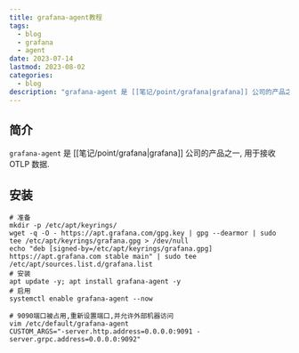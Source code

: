 ```yaml
---
title: grafana-agent教程
tags:
  - blog
  - grafana
  - agent
date: 2023-07-14
lastmod: 2023-08-02
categories:
  - blog
description: "grafana-agent 是 [[笔记/point/grafana|grafana]] 公司的产品之一, 用于接收 OTLP 数据."
---
```


## 简介

`grafana-agent` 是 [[笔记/point/grafana|grafana]] 公司的产品之一, 用于接收 OTLP 数据.

## 安装

```shell
# 准备
mkdir -p /etc/apt/keyrings/
wget -q -O - https://apt.grafana.com/gpg.key | gpg --dearmor | sudo tee /etc/apt/keyrings/grafana.gpg > /dev/null
echo "deb [signed-by=/etc/apt/keyrings/grafana.gpg] https://apt.grafana.com stable main" | sudo tee /etc/apt/sources.list.d/grafana.list
# 安装
apt update -y; apt install grafana-agent -y
# 启用
systemctl enable grafana-agent --now

# 9090端口被占用,重新设置端口,并允许外部机器访问
vim /etc/default/grafana-agent
CUSTOM_ARGS="-server.http.address=0.0.0.0:9091 -server.grpc.address=0.0.0.0:9092"
```
